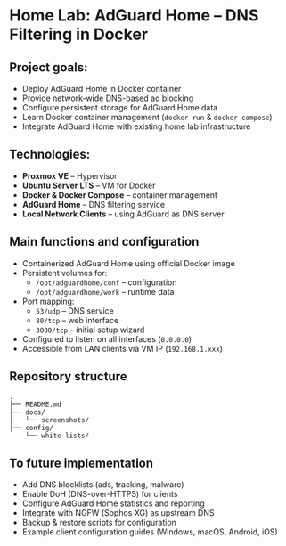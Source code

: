 # Home Lab: AdGuard Home – DNS Filtering in Docker

## Project goals:
- Deploy AdGuard Home in Docker container
- Provide network-wide DNS-based ad blocking
- Configure persistent storage for AdGuard Home data
- Learn Docker container management (`docker run` & `docker-compose`)
- Integrate AdGuard Home with existing home lab infrastructure

## Technologies:
- **Proxmox VE** – Hypervisor
- **Ubuntu Server LTS** – VM for Docker
- **Docker & Docker Compose** – container management
- **AdGuard Home** – DNS filtering service
- **Local Network Clients** – using AdGuard as DNS server

## Main functions and configuration
- Containerized AdGuard Home using official Docker image
- Persistent volumes for:
  - `/opt/adguardhome/conf` – configuration
  - `/opt/adguardhome/work` – runtime data
- Port mapping:
  - `53/udp` – DNS service
  - `80/tcp` – web interface
  - `3000/tcp` – initial setup wizard
- Configured to listen on all interfaces (`0.0.0.0`)
- Accessible from LAN clients via VM IP (`192.168.1.xxx`)

## Repository structure
```
.
├── README.md
├── docs/
│   └── screenshots/
├── config/
    └── white-lists/
```

## To future implementation
- Add DNS blocklists (ads, tracking, malware)
- Enable DoH (DNS-over-HTTPS) for clients
- Configure AdGuard Home statistics and reporting
- Integrate with NGFW (Sophos XG) as upstream DNS
- Backup & restore scripts for configuration
- Example client configuration guides (Windows, macOS, Android, iOS)
